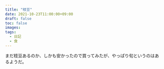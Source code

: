 ```yaml
---
title: "枝豆"
date: 2021-10-23T11:00:00+09:00
draft: false
toc: false
images:
tags:
  - 日記
  - 食
---
```


まだ枝豆あるのか、しかも安かったので買ってみたが、やっぱり旬というのはあるようだ。
